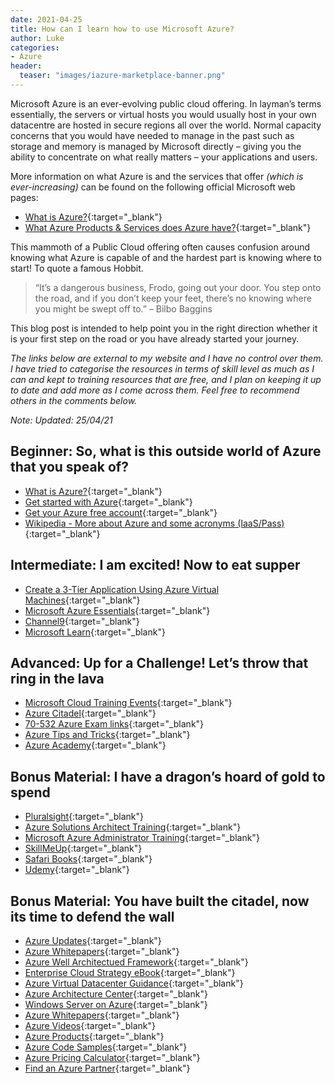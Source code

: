 ```yaml
---
date: 2021-04-25
title: How can I learn how to use Microsoft Azure?
author: Luke
categories:
- Azure
header: 
  teaser: "images/iazure-marketplace-banner.png"
---
```

Microsoft Azure is an ever-evolving public cloud offering. In layman’s terms essentially, the servers or virtual hosts you would usually host in your own datacentre are hosted in secure regions all over the world. Normal capacity concerns that you would have needed to manage in the past such as storage and memory is managed by Microsoft directly – giving you the ability to concentrate on what really matters – your applications and users.

More information on what Azure is and the services that offer _(which is ever-increasing)_ can be found on the following official Microsoft web pages:

* [What is Azure?](https://azure.microsoft.com/en-us/overview/what-is-azure/){:target="_blank"}
* [What Azure Products & Services does Azure have?](https://azure.microsoft.com/en-us/services/){:target="_blank"}

This mammoth of a Public Cloud offering often causes confusion around knowing what Azure is capable of and the hardest part is knowing where to start! To quote a famous Hobbit.

> “It’s a dangerous business, Frodo, going out your door. You step onto the road, and if you don’t keep your feet, there’s no knowing where you might be swept off to.” – Bilbo Baggins

This blog post is intended to help point you in the right direction whether it is your first step on the road or you have already started your journey.

_The links below are external to my website and I have no control over them. I have tried to categorise the resources in terms of skill level as much as I can and kept to training resources that are free, and I plan on keeping it up to date and add more as I come across them. Feel free to recommend others in the comments below._

_Note: Updated: 25/04/21_

## Beginner: So, what is this outside world of Azure that you speak of?

* [What is Azure?](https://azure.microsoft.com/en-us/overview/what-is-azure/){:target="_blank"}
* [Get started with Azure](https://azure.microsoft.com/en-gb/get-started/ "Get started with Azure"){:target="_blank"}
* [Get your Azure free account](https://azure.microsoft.com/en-us/free/ "Create your Azure free account today"){:target="_blank"}
* [Wikipedia - More about Azure and some acronyms
  (IaaS/Pass)](https://en.wikipedia.org/wiki/Microsoft_Azure){:target="_blank"}

## Intermediate: I am excited! Now to eat supper

* [Create a 3-Tier Application Using Azure Virtual
  Machines](https://www.udemy.com/free-azure/){:target="_blank"}
* [Microsoft Azure
  Essentials](https://www.microsoft.com/en-us/azureessentials){:target="_blank"}
* [Channel9](https://channel9.msdn.com/Search?term=Azure#ch9Search&lang-en=en&pubDate=year){:target="_blank"}
* [Microsoft Learn](https://docs.microsoft.com/en-us/learn/){:target="_blank"}

## Advanced: Up for a Challenge! Let’s throw that ring in the lava

* [Microsoft Cloud Training Events](https://www.microsoft.com/en-au/cloud-training-events/){:target="_blank"}
* [Azure Citadel](https://azurecitadel.github.io/){:target="_blank"}
* [70-532 Azure Exam links](https://github.com/gsuttie/gsuttie-gsuttie.github.io){:target="_blank"}
* [Azure Tips and Tricks](https://microsoft.github.io/AzureTipsAndTricks/){:target="_blank"}
* [Azure Academy](https://www.youtube.com/channel/UC-MXgaFhsYU8PkqgKBdnusQ){:target="_blank"}

## Bonus Material: I have a dragon’s hoard of gold to spend

* [Pluralsight](https://www.pluralsight.com/){:target="_blank"}
* [Azure Solutions Architect Training](http://azure.microsoft.com/training/learning-paths/azure-solution-architect "Azure Solutions Architect Training"){:target="_blank"}
* [Microsoft Azure Administrator Training](https://www.pluralsight.com/role-iq/microsoft-azure-administrator?aid=7010a000001xDURAA2 "Microsoft Azure Administrator Training"){:target="_blank"}
* [SkillMeUp](https://www.skillmeup.com/){:target="_blank"}
* [Safari Books](https://www.safaribooksonline.com/home/){:target="_blank"}
* [Udemy](https://www.udemy.com/){:target="_blank"}

## Bonus Material: You have built the citadel, now its time to defend the wall

* [Azure Updates](https://azure.microsoft.com/en-us/updates/){:target="_blank"}
* [Azure Whitepapers](https://azure.microsoft.com/en-us/resources/whitepapers/){:target="_blank"}
* [Azure Well Architectued Framework](https://docs.microsoft.com/en-us/azure/architecture/framework/){:target="_blank"}
* [Enterprise Cloud Strategy eBook](http://info.microsoft.com/enterprise-cloud-strategy-ebook.en-gb.1.html){:target="_blank"}
* [Azure Virtual Datacenter Guidance](http://www.azure.microsoft.com/en-us/blog/azure-virtual-datacenter "Azure Virtual Datacenter Guidance"){:target="_blank"}
* [Azure Architecture Center](http://docs.microsoft.com/azure/architecture "Azure Architecture Center"){:target="_blank"}
* [Windows Server on Azure](https://azure.microsoft.com/en-gb/campaigns/windows-server/ "Windows Server on Azure"){:target="_blank"}
* [Azure Whitepapers](https://azure.microsoft.com/en-gb/resources/whitepapers/ "Azure Whitepapers"){:target="_blank"}
* [Azure Videos](https://azure.microsoft.com/en-us/resources/videos/index/){:target="_blank"}
* [Azure Products](){:target="_blank"}
* [Azure Code Samples](https://docs.microsoft.com/en-gb/samples/browse/?products=azure){:target="_blank"}
* [Azure Pricing Calculator](https://azure.microsoft.com/en-us/pricing/calculator/){:target="_blank"}
* [Find an Azure Partner](https://azure.microsoft.com/en-us/partners/){:target="_blank"}